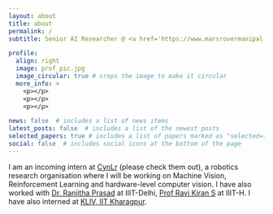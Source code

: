 ```yaml
---
layout: about
title: about
permalink: /
subtitle: Senior AI Researcher @ <a href='https://www.marsrovermanipal.com/'>Mars Rover Manipal</a>, CSE Senior @ MIT, Manipal

profile:
  align: right
  image: prof_pic.jpg
  image_circular: true # crops the image to make it circular
  more_info: >
    <p></p>
    <p></p>
    <p></p>

news: false  # includes a list of news items
latest_posts: false  # includes a list of the newest posts
selected_papers: true # includes a list of papers marked as "selected={true}"
social: false  # includes social icons at the bottom of the page
---
```

I am an incoming intern at [CynLr](https://www.cynlr.com/) (please check them out), a robotics research organisation where I will be working on Machine Vision, Reinforcement Learning and hardware-level computer vision. I have also worked with [Dr. Ranjitha Prasad](https://sites.google.com/site/ranjithap/home) at IIIT-Delhi, [Prof Ravi Kiran S](https://ravika.github.io/) at IIIT-H. I have also interned at [KLIV, IIT Kharagpur](https://iitkliv.github.io/).
